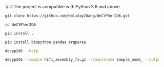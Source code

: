 ＃＃The project is compatible with Python 3.6 and above.

```bash
git clone https://github.com/HolidayChang/deCYPher2D6.git
```
```bash
cd deCYPher2D6`
```
```bash
pip install .
```
```bash
pip install biopython pandas argparse
```
```bash
decyp2d6 --help
```
```bash
decyp2d6 --smaple hifi_assembly_fa.gz --samplename sample_name_ --output output_path_
```

